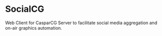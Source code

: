 SocialCG
========

Web Client for CasparCG Server to facilitate social media aggregation and on-air graphics automation.
